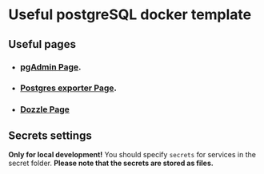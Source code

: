 # Useful postgreSQL docker template

## Useful pages
* ### [pgAdmin Page](http://localhost:5050/browser/).
* ### [Postgres exporter Page](http://localhost:9187/metrics).
* ### [Dozzle Page](http://localhost:8080)


## Secrets settings


**Only for local development!** You should specify `secrets` for services in the secret folder.
**Please note that the secrets are stored as files.**



